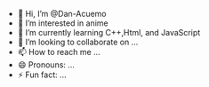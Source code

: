 - 👋 Hi, I’m @Dan-Acuemo
- 👀 I’m interested in anime 
- 🌱 I’m currently learning C++,Html, and JavaScript
- 💞️ I’m looking to collaborate on ...
- 📫 How to reach me ...
- 😄 Pronouns: ...
- ⚡ Fun fact: ...

<!---
Dan-Acuemo/Dan-Acuemo is a ✨ special ✨ repository because its `README.md` (this file) appears on your GitHub profile.
You can click the Preview link to take a look at your changes.
--->
